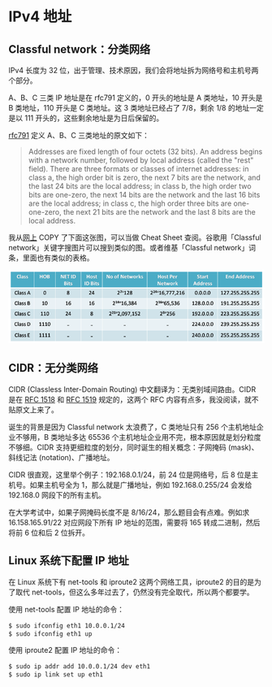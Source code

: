 # IPv4 地址
## Classful network：分类网络
IPv4 长度为 32 位，出于管理、技术原因，我们会将地址拆为网络号和主机号两个部分。

A、B、C 三类 IP 地址是在 rfc791 定义的，0 开头的地址是 A 类地址，10 开头是 B 类地址，110 开头是 C 类地址。这 3 类地址已经占了 7/8，剩余 1/8 的地址一定是以 111 开头的，这些剩余地址是为日后保留的。

[rfc791](https://tools.ietf.org/html/rfc791) 定义 A、B、C 三类地址的原文如下：
> Addresses are fixed length of four octets (32 bits).  An address begins with a network number, followed by local address (called the "rest" field).  There are three formats or classes of internet addresses:  in class a, the high order bit is zero, the next 7 bits are the network, and the last 24 bits are the local address; in class b, the high order two bits are one-zero, the next 14 bits are the network and the last 16 bits are the local address; in class c, the high order three bits are one-one-zero, the next 21 bits are the network and the last 8 bits are the local address.

我从[网上](https://networkustad.com/2019/07/18/ipv4-classful-and-classless-addressing/) COPY 了下面这张图，可以当做 Cheat Sheet 查阅。谷歌用「Classful network」关键字搜图片可以搜到类似的图。或者维基「Classful network」词条，里面也有类似的表格。

![](./img/Classful-IPv4-Addressing-Information-Table.png)

## CIDR：无分类网络
CIDR (Classless Inter-Domain Routing) 中文翻译为：无类别域间路由。CIDR 是在 [RFC 1518](https://tools.ietf.org/html/rfc1518) 和 [RFC 1519](https://tools.ietf.org/html/rfc1519) 规定的，这两个 RFC 内容有点多，我没阅读，就不贴原文上来了。

诞生的背景是因为 Classful network 太浪费了，C 类地址只有 256 个主机地址企业不够用，B 类地址多达 65536 个主机地址企业用不完，根本原因就是划分粒度不够细。CIDR 支持更细粒度的划分，同时诞生的相关概念：子网掩码 (mask)、斜线记法 (notation)、广播地址。

CIDR 很直观，这里举个例子：192.168.0.1/24，前 24 位是网络号，后 8 位是主机号。如果主机号全为 1，那么就是广播地址，例如 192.168.0.255/24 会发给 192.168.0 网段下的所有主机。

在大学考试中，如果子网掩码长度不是 8/16/24，那么题目会有点难。例如求 16.158.165.91/22 对应网段下所有 IP 地址的范围，需要将 165 转成二进制，然后将前 6 位和后 2 位拆开。

## Linux 系统下配置 IP 地址
在 Linux 系统下有 net-tools 和 iproute2 这两个网络工具，iproute2 的目的是为了取代 net-tools，但这么多年过去了，仍然没有完全取代，所以两个都要学。

使用 net-tools 配置 IP 地址的命令：
```
$ sudo ifconfig eth1 10.0.0.1/24
$ sudo ifconfig eth1 up
```

使用 iproute2 配置 IP 地址的命令：
```
$ sudo ip addr add 10.0.0.1/24 dev eth1
$ sudo ip link set up eth1
```
